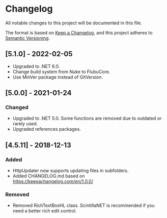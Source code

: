 # Changelog
All notable changes to this project will be documented in this file.

The format is based on [Keep a Changelog](https://keepachangelog.com/en/1.0.0/),
and this project adheres to [Semantic Versioning](https://semver.org/spec/v2.0.0.html).

## [5.1.0] - 2022-02-05

 - Upgraded to .NET 6.0.
 - Change build system from Nuke to FlubuCore.
 - Use MinVer package instead of GitVersion.

## [5.0.0] - 2021-01-24

### Changed
 - Upgraded to .NET 5.0. Some functions are removed due to outdated or rarely used.
 - Upgraded references packages.

## [4.5.11] - 2018-12-13

### Added
 - HttpUpdater now supports updating files in subfolders.
 - Added CHANGELOG.md based on https://keepachangelog.com/en/1.0.0/

### Removed
 - Removed RichTextBoxHL class. ScintillaNET is recommended if you need a better rich edit control.
